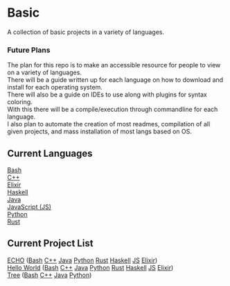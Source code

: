 # Basic
A collection of basic projects in a variety of languages.

### Future Plans
The plan for this repo is to make an accessible resource for people to view on a variety of languages.
<br />
There will be a guide written up for each language on how to download and install for each operating system.
<br />
There will also be a guide on IDEs to use along with plugins for syntax coloring.
<br />
With this there will be a compile/execution through commandline for each language.
<br />
I also plan to automate the creation of most readmes, compilation of all given projects, and mass installation of most langs based on OS.

## Current Languages
[Bash](bash)
<br />
[C++](cpp)
<br />
[Elixir](elixir)
<br />
[Haskell](haskell)
<br />
[Java](java)
<br />
[JavaScript (JS)](js)
<br />
[Python](python)
<br />
[Rust](rust)
## Current Project List
[ECHO](project_descriptors/ECHO.md) ([Bash](bash/echo/_echo.sh) [C++](cpp/echo/src/echo.cpp) [Java](java/echo/src/main/java/com/github/coreyshupe/echo/Echo.java) [Python](python/echo/echo.py) [Rust](rust/echo/echo.rs) [Haskell](haskell/echo/Echo.hs) 
[JS](js/echo/echo.js) [Elixir](elixir/echo/Echo.ex))
<br />
[Hello World](project_descriptors/HELLO_WORLD.md) ([Bash](bash/hello_world/helloworld.sh) [C++](cpp/hello_world/src/hello_world.cpp) [Java](java/hello_world/src/main/java/com/github/coreyshupe/helloworld/HelloWorld.java) [Python](python/hello_world/hello_world.py) 
[Rust](rust/hello_world/hello_world.rs) [Haskell](haskell/hello_world/HelloWorld.hs) [JS](js/hello_world/hello_world.js) [Elixir](elixir/hello_world/HelloWorld.ex))
<br />
[Tree](project_descriptors/TREE.md) ([Bash](bash/tree/_tree.sh) [C++](cpp/tree/src/tree.cpp) [Java](java/tree/src/main/java/com/github/coreyshupe/tree/Tree.java) [Python](python/tree/tree.py))
